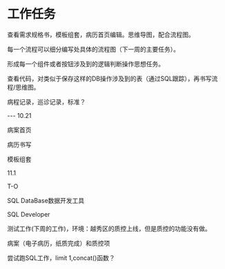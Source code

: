 # 工作任务

查看需求规格书，模板组套，病历首页编辑。思维导图，配合流程图。

每一个流程可以细分编写处具体的流程图（下一周的主要任务）。

形成每一个组件或者按钮涉及到的逻辑判断操作思想任务。

查看代码，对类似于保存这样的DB操作涉及到的表（通过SQL跟踪），再书写流程/思维图。

病程记录，巡诊记录，标准？

--- 10.21

病案首页

病历书写

模板组套

11.1

T-O

SQL DataBase数据开发工具

SQL Developer

测试工作(下周的工作)，环境：越秀区的质控上线，但是质控的功能没有做。

病案（电子病历，纸质完成）和质控项

尝试跑SQL工作，limit 1,concat()函数？
